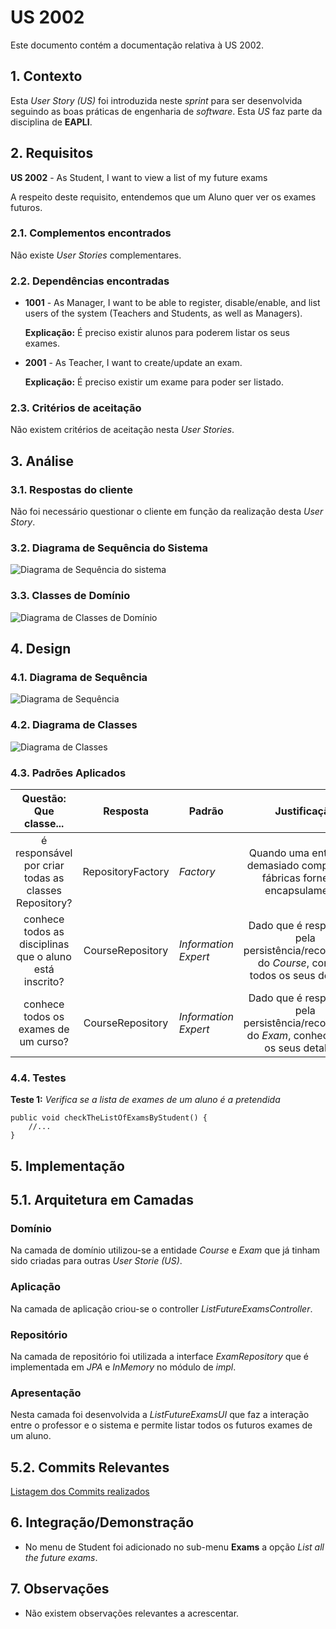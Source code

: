 # US 2002

Este documento contém a documentação relativa à US 2002.

## 1. Contexto

Esta *User Story (US)* foi introduzida neste *sprint* para ser desenvolvida seguindo as boas práticas de engenharia de *software*.
Esta *US* faz parte da disciplina de **EAPLI**.

## 2. Requisitos

**US 2002** - As Student, I want to view a list of my future exams

A respeito deste requisito, entendemos que um Aluno quer ver os exames futuros.

### 2.1. Complementos encontrados

Não existe *User Stories* complementares.

### 2.2. Dependências encontradas

- **1001** - As Manager, I want to be able to register, disable/enable, and list users of the system (Teachers and Students, as well as Managers).

  **Explicação:** É preciso existir alunos para poderem listar os seus exames.

- **2001** - As Teacher, I want to create/update an exam.

  **Explicação:** É preciso existir um exame para poder ser listado.

### 2.3. Critérios de aceitação

Não existem critérios de aceitação nesta *User Stories*.

## 3. Análise

### 3.1. Respostas do cliente

Não foi necessário questionar o cliente em função da realização desta *User Story*.

### 3.2. Diagrama de Sequência do Sistema

![Diagrama de Sequência do sistema](./SVG/system-sequence-diagram.svg)

### 3.3. Classes de Domínio

![Diagrama de Classes de Domínio](SVG/domain-classes.svg)

## 4. Design

### 4.1. Diagrama de Sequência

![Diagrama de Sequência](SVG/sequence-diagram.svg)

### 4.2. Diagrama de Classes

![Diagrama de Classes](SVG/class-diagram.svg)

### 4.3. Padrões Aplicados

|                 Questão: Que classe...                  |     Resposta      | Padrão               |                                            Justificação                                            |
|:-------------------------------------------------------:|:-----------------:|----------------------|:--------------------------------------------------------------------------------------------------:|
|  é responsável por criar todas as classes Repository?   | RepositoryFactory | *Factory*            |           Quando uma entidade é demasiado complexa, as fábricas fornecem encapsulamento.           |
| conhece todos as disciplinas que o aluno está inscrito? | CourseRepository  | *Information Expert* | Dado que é responsável pela persistência/reconstrução do *Course*, conhece todos os seus detalhes. |
|          conhece todos os exames de um curso?           | CourseRepository  | *Information Expert* |  Dado que é responsável pela persistência/reconstrução do *Exam*, conhece todos os seus detalhes.  |

### 4.4. Testes

**Teste 1:** *Verifica se a lista de exames de um aluno é a pretendida*

```
public void checkTheListOfExamsByStudent() {
	//...
}
```

## 5. Implementação

## 5.1. Arquitetura em Camadas
### Domínio

Na camada de domínio utilizou-se a entidade *Course* e *Exam* que já tinham sido criadas para outras *User Storie (US)*.

### Aplicação

Na camada de aplicação criou-se o controller *ListFutureExamsController*.

### Repositório

Na camada de repositório foi utilizada a interface *ExamRepository* que é implementada em *JPA* e *InMemory* no módulo de *impl*.

### Apresentação

Nesta camada foi desenvolvida a *ListFutureExamsUI* que faz a interação entre o professor e o sistema e permite listar todos os futuros exames de um aluno.

## 5.2. Commits Relevantes

[Listagem dos Commits realizados](https://github.com/Departamento-de-Engenharia-Informatica/sem4pi-22-23-20/issues/29)

## 6. Integração/Demonstração

* No menu de Student foi adicionado no sub-menu **Exams** a opção *List all the future exams*.

## 7. Observações

* Não existem observações relevantes a acrescentar.